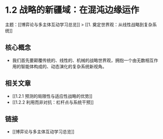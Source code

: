 # 1.2 战略的新疆域：在混沌边缘运作

主题：[[博弈论与多主体互动学习总览]] > [[1. 奠定世界观：从线性战略到复杂系统]]

## 核心概念

- 我们首先要颠覆传统的、线性的、机械的战略世界观，拥抱一个由无数相互作用的智能体构成的、动态演化的复杂系统新视角。

## 相关文章

- [[1.2.1 预测的局限性与适应性战略的优势]]
- [[1.2.2 利用而非对抗：杠杆点与系统干预]]

## 链接

- [[博弈论与多主体互动学习总览]]
